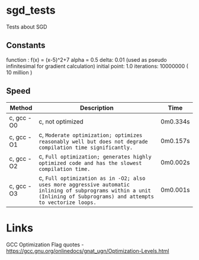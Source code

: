 # sgd_tests
Tests about SGD

## Constants
function : f(x) = (x-5)^2+7
alpha  = 0.5
delta: 0.01 (used as pseudo infinitesimal for gradient calculation)
initial point: 1.0
iterations: 10000000 ( 10 million )

## Speed
| Method | Description | Time |
| ------ | ----------- | ---- |
| c, gcc -O0 | c, not optimized | 0m0.334s |
| c, gcc -O1 | c, `Moderate optimization; optimizes reasonably well but does not degrade compilation time significantly.` | 0m0.157s |
| c, gcc -O2 | c, `Full optimization; generates highly optimized code and has the slowest compilation time.` | 0m0.002s |
| c, gcc -O3 | c, `Full optimization as in -O2; also uses more aggressive automatic inlining of subprograms within a unit (Inlining of Subprograms) and attempts to vectorize loops.` | 0m0.001s |


# Links
GCC Optimization Flag quotes - https://gcc.gnu.org/onlinedocs/gnat_ugn/Optimization-Levels.html
